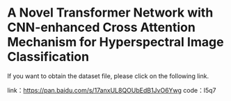 # A Novel Transformer Network with CNN-enhanced Cross Attention Mechanism for Hyperspectral Image Classification

If you want to obtain the dataset file, please click on the following link. 

link：https://pan.baidu.com/s/17anxUL8QOUbEdB1JvO6Ywg   code：l5q7 
